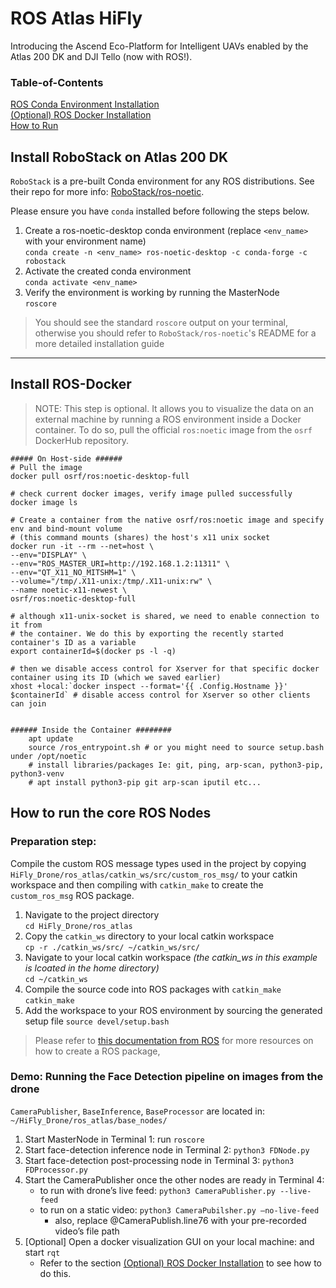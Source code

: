 # ROS Atlas HiFly
Introducing the Ascend Eco-Platform for Intelligent UAVs enabled by the Atlas 200 DK and DJI Tello (now with ROS!).


### Table-of-Contents
[ROS Conda Environment Installation](#install-ros-on-atlass-200-dk)<br>
[(Optional) ROS Docker Installation](#install-ros-docker)<br>
[How to Run](#how-to-run-the-core-ROS-Nodes)

## Install RoboStack on Atlas 200 DK
`RoboStack` is a pre-built Conda environment for any ROS distributions. See their repo for more info: [RoboStack/ros-noetic](https://github.com/RoboStack/ros-noetic).<br>

Please ensure you have `conda` installed before following the steps below.


1. Create a ros-noetic-desktop conda environment (replace `<env_name>` with your environment name)<br>
 `conda create -n <env_name> ros-noetic-desktop -c conda-forge -c robostack`
2. Activate the created conda environment<br>
 `conda activate <env_name>`
3. Verify the environment is working by running the MasterNode<br>
 `roscore`<br>
> You should see the standard `roscore` output on your terminal, otherwise you should refer to `RoboStack/ros-noetic`'s README for a more detailed installation guide
<hr>


## Install ROS-Docker

> NOTE: This step is optional. It allows you to visualize the data on an external machine by running a ROS environment inside a Docker container. 
To do so, pull the official `ros:noetic` image from the `osrf` DockerHub repository.
```
##### On Host-side ######
# Pull the image
docker pull osrf/ros:noetic-desktop-full

# check current docker images, verify image pulled successfully
docker image ls

# Create a container from the native osrf/ros:noetic image and specify env and bind-mount volume
# (this command mounts (shares) the host's x11 unix socket
docker run -it --rm --net=host \
--env="DISPLAY" \
--env="ROS_MASTER_URI=http://192.168.1.2:11311" \
--env="QT_X11_NO_MITSHM=1" \
--volume="/tmp/.X11-unix:/tmp/.X11-unix:rw" \
--name noetic-x11-newest \
osrf/ros:noetic-desktop-full

# although x11-unix-socket is shared, we need to enable connection to it from 
# the container. We do this by exporting the recently started container's ID as a variable
export containerId=$(docker ps -l -q)

# then we disable access control for Xserver for that specific docker container using its ID (which we saved earlier)
xhost +local:`docker inspect --format='{{ .Config.Hostname }}' $containerId` # disable access control for Xserver so other clients can join


###### Inside the Container ########
	apt update 
	source /ros_entrypoint.sh # or you might need to source setup.bash under /opt/noetic
	# install libraries/packages Ie: git, ping, arp-scan, python3-pip, python3-venv
	# apt install python3-pip git arp-scan iputil etc...

```

## How to run the core ROS Nodes

### Preparation step: 
Compile the custom ROS message types used in the project by copying `HiFly_Drone/ros_atlas/catkin_ws/src/custom_ros_msg/` to your catkin workspace and then compiling with `catkin_make` to create the `custom_ros_msg` ROS package.

1. Navigate to the project directory<br>
    `cd HiFly_Drone/ros_atlas`<br>
2. Copy the `catkin_ws` directory to your local catkin workspace<br>
    `cp -r ./catkin_ws/src/ ~/catkin_ws/src/`
3. Navigate to your local catkin workspace _(the catkin_ws in this example is lcoated in the home directory)_ <br>
    `cd ~/catkin_ws`
4. Compile the source code into ROS packages with `catkin_make`<br>
    `catkin_make`
5. Add the workspace to your ROS environment by sourcing the generated setup file
    `source devel/setup.bash`


> Please refer to [this documentation from ROS](http://wiki.ros.org/ROS/Tutorials/CreatingPackage) for more resources on how to create a ROS package, 


### Demo: Running the Face Detection pipeline on images from the drone
`CameraPublisher`, `BaseInference`, `BaseProcessor` are located in:
`~/HiFly_Drone/ros_atlas/base_nodes/`

1. Start MasterNode in Terminal 1: run `roscore`
2. Start face-detection inference node in Terminal 2: `python3 FDNode.py`
3. Start face-detection post-processing node in Terminal 3: `python3 FDProcessor.py`
4. Start the CameraPublisher once the other nodes are ready in Terminal 4: 
    - to run with drone’s live feed: `python3 CameraPublisher.py --live-feed`
    - to run on a static video: `python3 CameraPubilsher.py —no-live-feed`
        - also, replace @CameraPublish.line76 with your pre-recorded video’s file path
5. [Optional] Open a docker visualization GUI on your local machine: and start `rqt`
    - Refer to the section [(Optional) ROS Docker Installation](#install-ros-docker) to see how to do this.
